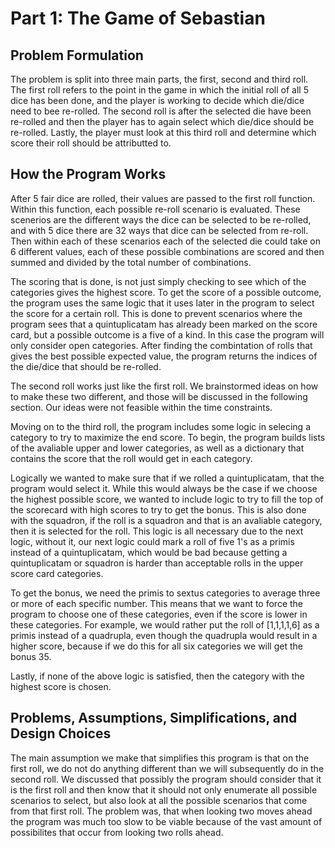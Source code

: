 # Part 1: The Game of Sebastian

## Problem Formulation

The problem is split into three main parts, the first, second and third roll. The first roll refers to the point in the game in which the initial roll of all 5 dice has been done, and the player is working to decide which die/dice need to bee re-rolled. The second roll is after the selected die have been re-rolled and then the player has to again select which die/dice should be re-rolled. Lastly, the player must look at this third roll and determine which score their roll should be attributted to.

## How the Program Works

After 5 fair dice are rolled, their values are passed to the first roll function. Within this function, each possible re-roll scenario is evaluated. These scenerios are the different ways the dice can be selected to be re-rolled, and with 5 dice there are 32 ways that dice can be selected from re-roll. Then within each of these scenarios each of the selected die could take on 6 different values, each of these possible combinations are scored and then summed and divided by the total number of combinations. 

The scoring that is done, is not just simply checking to see which of the categories gives the highest score. To get the score of a possible outcome, the program uses the same logic that it uses later in the program to select the score for a certain roll. This is done to prevent scenarios where the program sees that a quintuplicatam has already been marked on the score card, but a possible outcome is a five of a kind. In this case the program will only consider open categories. After finding the combintation of rolls that gives the best possible expected value, the program returns the indices of the die/dice that should be re-rolled.

The second roll works just like the first roll. We brainstormed ideas on how to make these two different, and those will be discussed in the following section. Our ideas were not feasible within the time constraints. 

Moving on to the third roll, the program includes some logic in selecing a category to try to maximize the end score. To begin, the program builds lists of the avaliable upper and lower categories, as well as a dictionary that contains the score that the roll would get in each category. 

Logically we wanted to make sure that if we rolled a quintuplicatam, that the program would select it. While this would always be the case if we choose the highest possible score, we wanted to include logic to try to fill the top of the scorecard with high scores to try to get the bonus. This is also done with the squadron, if the roll is a squadron and that is an avaliable category, then it is selected for the roll. This logic is all necessary due to the next logic, without it, our next logic could mark a roll of five 1's as a primis instead of a quintuplicatam, which would be bad because getting a quintuplicatam or squadron is harder than acceptable rolls in the upper score card categories.

To get the bonus, we need the primis to sextus categories to average three or more of each specific number. This means that we want to force the program to choose one of these categories, even if the score is lower in these categories. For example, we would rather put the roll of [1,1,1,1,6] as a primis instead of a quadrupla, even though the quadrupla would result in a higher score, because if we do this for all six categories we will get the bonus 35. 

Lastly, if none of the above logic is satisfied, then the category with the highest score is chosen.

## Problems, Assumptions, Simplifications, and Design Choices

The main assumption we make that simplifies this program is that on the first roll, we do not do anything different than we will subsequently do in the second roll. We discussed that possibly the program should consider that it is the first roll and then know that it should not only enumerate all possible scenarios to select, but also look at all the possible scenarios that come from that first roll. The problem was, that when looking two moves ahead the program was much too slow to be viable because of the vast amount of possibilites that occur from looking two rolls ahead.
